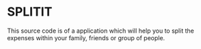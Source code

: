 # SPLITIT
This source code is of a application which will help you to split the expenses within your   family, friends or group of people.

